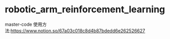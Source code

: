 # robotic_arm_reinforcement_learning
master-code
使用方法:https://www.notion.so/67a03c018c8d4b87bdedd6e262526627
